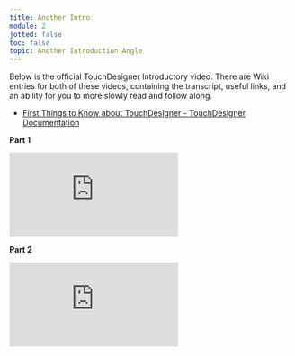 ```yaml
---
title: Another Intro
module: 2
jotted: false
toc: false
topic: Another Introduction Angle
---
```


Below is the official TouchDesigner Introductory video. There are Wiki entries for both of these videos, containing the transcript, useful links, and an ability for you to more slowly read and follow along.

- [First Things to Know about TouchDesigner - TouchDesigner Documentation](https://docs.derivative.ca/index.php?title=First_Things_to_Know_about_TouchDesigner#1._Starting_TouchDesigner)


**Part 1**

<div class="embed-responsive embed-responsive-16by9"><iframe class="embed-responsive-item" src="https://www.youtube.com/embed/v1zaBL8JhH0" frameborder="0" allow="accelerometer; autoplay; encrypted-media; gyroscope; picture-in-picture" allowfullscreen></iframe></div>

**Part 2**

<div class="embed-responsive embed-responsive-16by9"><iframe class="embed-responsive-item" src="https://www.youtube.com/embed/aAEv5MCn4G4" frameborder="0" allow="accelerometer; autoplay; encrypted-media; gyroscope; picture-in-picture" allowfullscreen></iframe></div>
